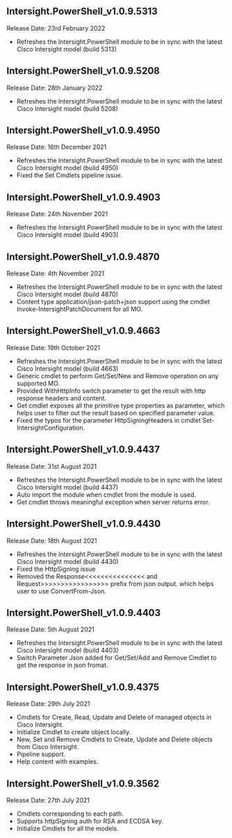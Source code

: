 ## Intersight.PowerShell_v1.0.9.5313
Release Date: 23rd February 2022
- Refreshes the Intersight.PowerShell module to be in sync with the latest Cisco Intersight model (build 5313)
## Intersight.PowerShell_v1.0.9.5208
Release Date: 28th January 2022
- Refreshes the Intersight.PowerShell module to be in sync with the latest Cisco Intersight model (build 5208)
## Intersight.PowerShell_v1.0.9.4950
Release Date: 16th December 2021
- Refreshes the Intersight.PowerShell module to be in sync with the latest Cisco Intersight model (build 4950)
- Fixed the Set Cmdlets pipeline issue.
## Intersight.PowerShell_v1.0.9.4903
Release Date: 24th November 2021
- Refreshes the Intersight.PowerShell module to be in sync with the latest Cisco Intersight model (build 4903)
## Intersight.PowerShell_v1.0.9.4870
Release Date: 4th November 2021
- Refreshes the Intersight.PowerShell module to be in sync with the latest Cisco Intersight model (build 4870)
- Content type application/json-patch+json support using the cmdlet Invoke-IntersightPatchDocument for all MO.
## Intersight.PowerShell_v1.0.9.4663
Release Date: 19th October 2021
- Refreshes the Intersight.PowerShell module to be in sync with the latest Cisco Intersight model (build 4663)
- Generic cmdlet to perform Get/Set/New and Remove operation on any supported MO.
- Provided WithHttpInfo switch parameter to get the result with http response headers and content.
- Get cmdlet exposes all the primitive type properties as parameter, which helps user to filter out the result based on specified   parameter value.  
- Fixed the typos for the parameter HttpSigningHeaders in cmdlet Set-IntersightConfiguration.
## Intersight.PowerShell_v1.0.9.4437
Release Date: 31st August 2021
- Refreshes the Intersight.PowerShell module to be in sync with the latest Cisco Intersight model (build 4437)
- Auto import the module when cmdlet from the module is used.
- Get cmdlet throws meaningful exception when server returns error. 

## Intersight.PowerShell_v1.0.9.4430
Release Date: 18th August 2021
- Refreshes the Intersight.PowerShell module to be in sync with the latest Cisco Intersight model (build 4430)
- Fixed the HttpSigning issue
- Removed the Response<<<<<<<<<<<<<<< and Request>>>>>>>>>>>>>>>>> prefix from json output. which helps user to use ConvertFrom-Json.

## Intersight.PowerShell_v1.0.9.4403
Release Date: 5th August 2021
- Refreshes the Intersight.PowerShell module to be in sync with the latest Cisco Intersight model (build 4403)
- Switch Parameter Json added for Get/Set/Add and Remove Cmdlet to get the response in json fromat.

## Intersight.PowerShell_v1.0.9.4375
Release Date: 29th July 2021
- Cmdlets for Create, Read, Update and Delete of managed objects in Cisco Intersight.
- Initialize Cmdlet to create object locally.
- New, Set and Remove Cmdlets to Create, Update and Delete objects from Cisco Intersight.
- Pipeline support.
- Help content with examples.

## Intersight.PowerShell_v1.0.9.3562
Release Date: 27th July 2021
- Cmdlets corresponding to each path.
- Supports httpSigning auth for RSA and ECDSA key.
- Initialize Cmdlets for all the models.

    
    
    

